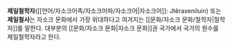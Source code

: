 **제일철학자**([[언어/자소크어족/자소크어파/자소크어|자소크어]]: Jtêraxeniluin) 또는 **제일철사**는 자소크 문화에서 가장 위대하다고 여겨지는 [[문화/자소크 문화/철학자|철학자]]를 말한다. 대부분의 [[문화/자소크 문화|자소크 문화]]권 국가에서 국가의 원수를 제일철학자라고 한다.